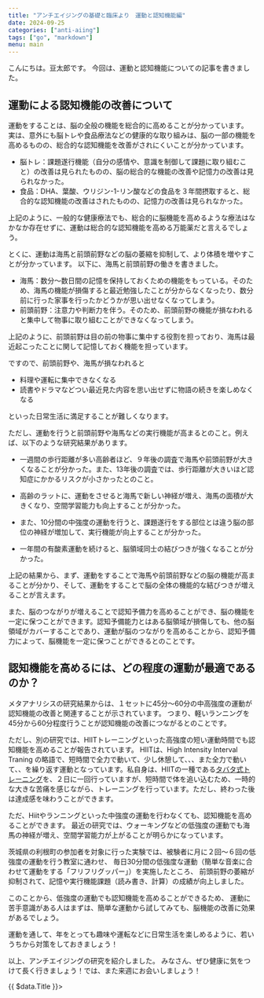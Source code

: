 ```yaml
---
title: "アンチエイジングの基礎と臨床より　運動と認知機能編"
date: 2024-09-25
categories: ["anti-aiing"]
tags: ["go", "markdown"]
menu: main
---
```


こんにちは。豆太郎です。
今回は、運動と認知機能についての記事を書きました。


## 運動による認知機能の改善について

運動をすることは、脳の全般の機能を総合的に高めることが分かっています。
実は、意外にも脳トレや食品療法などの健康的な取り組みは、脳の一部の機能を高めるものの、総合的な認知機能を改善がされにくいことが分かっています。

- 脳トレ：課題遂行機能（自分の感情や、意識を制御して課題に取り組むこと）の改善は見られたものの、脳の総合的な機能の改善や記憶力の改善は見られなかった。
- 食品：DHA、葉酸、ウリジン-1-リン酸などの食品を３年間摂取すると、総合的な認知機能の改善はされたものの、記憶力の改善は見られなかった。

上記のように、一般的な健康療法でも、総合的に脳機能を高めるような療法はなかなか存在せずに、運動は総合的な認知機能を高める万能薬だと言えるでしょう。

とくに、運動は海馬と前頭前野などの脳の萎縮を抑制して、より体積を増やすことが分かっています。
以下に、海馬と前頭前野の働きを書きました。

- 海馬：数分～数日間の記憶を保持しておくための機能をもっている。そのため、海馬の機能が損傷すると最近勉強したことが分からなくなったり、数分前に行った家事を行ったかどうかが思い出せなくなってしまう。
- 前頭前野：注意力や判断力を伴う。そのため、前頭前野の機能が損なわれると集中して物事に取り組むことができなくなってしまう。

上記のように、前頭前野は目の前の物事に集中する役割を担っており、海馬は最近起こったことに関して記憶しておく機能を担っています。

ですので、前頭前野や、海馬が損なわれると

- 料理や運転に集中できなくなる
- 読書やドラマなどつい最近見た内容を思い出せずに物語の続きを楽しめなくなる

といった日常生活に満足することが難しくなります。

ただし、運動を行うと前頭前野や海馬などの実行機能が高まるとのこと。例えば、以下のような研究結果があります。

- 一週間の歩行距離が多い高齢者ほど、９年後の調査で海馬や前頭前野が大きくなることが分かった。また、13年後の調査では、歩行距離が大きいほど認知症にかかるリスクが小さかったとのこと。

- 高齢のラットに、運動をさせると海馬で新しい神経が増え、海馬の面積が大きくなり、空間学習能力も向上することが分かった。
- また、10分間の中強度の運動を行うと、課題遂行をする部位とは違う脳の部位の神経が増加して、実行機能が向上することが分かった。
- 一年間の有酸素運動を続けると、脳領域同士の結びつきが強くなることが分かった。


上記の結果から、まず、運動をすることで海馬や前頭前野などの脳の機能が高まることが分かり、そして、運動をすることで脳の全体の機能的な結びつきが増えることが言えます。

また、脳のつながりが増えることで認知予備力を高めることができ、脳の機能を一定に保つことができます。認知予備能力とはある脳領域が損傷しても、他の脳領域がカバーすることであり、運動が脳のつながりを高めることから、認知予備力によって、脳機能を一定に保つことができるとのことです。



## 認知機能を高めるには、どの程度の運動が最適であるのか？

メタアナリシスの研究結果からは、１セットに45分～60分の中高強度の運動が認知機能の改善と関連することが示されています。
つまり、軽いランニングを45分から60分程度行うことが認知機能の改善につながるとのことです。


ただし、別の研究では、HIITトレーニングといった高強度の短い運動時間でも認知機能を高めることが報告されています。
HIITは、High Intensity Interval Traning の略語で、短時間で全力で動いて、少し休憩して、、、また全力で動いて、、を繰り返す運動となっています。私自身は、HIITの一種である[タバタ式トレーニング](https://www.youtube.com/results?search_query=Hiit%E3%83%88%E3%83%AC%E3%83%BC%E3%83%8B%E3%83%B3%E3%82%B0%E3%80%80%E7%94%B0%E7%95%91%E5%BC%8F)を、２日に一回行っていますが、短時間で体を追い込むため、一時的な大きな苦痛を感じながら、トレーニングを行っています。ただし、終わった後は達成感を味わうことができます。

ただ、Hiitやランニングといった中強度の運動を行わなくても、認知機能を高めることができます。
最近の研究では、ウォーキングなどの低強度の運動でも海馬の神経が増え、空間学習能力が上がることが明らかになっています。

茨城県の利根町の参加者を対象に行った実験では、被験者に月に２回～６回の低強度の運動を行う教室に通わせ、
毎日30分間の低強度な運動（簡単な音楽に合わせて運動をする「フリフリグッパー」）を実施したところ、
前頭前野の萎縮が抑制されて、記憶や実行機能課題（読み書き、計算）の成績が向上しました。

このことから、低強度の運動でも認知機能を高めることができるため、
運動に苦手意識がある人はまずは、簡単な運動から試してみても、脳機能の改善に効果があるでしょう。

運動を通して、年をとっても趣味や運転などに日常生活を楽しめるように、若いうちから対策をしておきましょう！

以上、アンチエイジングの研究を紹介しました。
みなさん、ぜひ健康に気をつけて長く行きましょう！では、また来週にお会いしましょう！
<div>
  {{ $data.Title }}>
</div>
